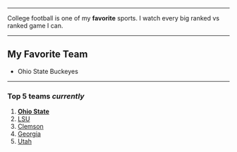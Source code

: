___
 College football is one of my
 **favorite** sports. I watch every big ranked vs ranked game I can.
 
___
## My Favorite Team
 - Ohio State Buckeyes
 
---
### Top 5 teams *currently*
1. [**Ohio State**](https://www.google.com/search?q=ohio+state+football&oq=Ohio+State+Football&aqs=chrome.0.0l8.4317j1j7&sourceid=chrome&ie=UTF-8#sie=t;/m/0fjzsy;6;/m/012hfxch;mt;fp;1;;)
2. [LSU](https://www.google.com/search?q=lsu+football&oq=lsu+foot&aqs=chrome.0.0j69i57j0l6.1513j1j9&sourceid=chrome&ie=UTF-8#sie=t;/m/0fht9f;6;/m/012hfxch;mt;fp;1;;)
3. [Clemson](https://www.google.com/search?q=clemson+football&oq=clemson+football&aqs=chrome..69i57j0l7.6085j1j9&sourceid=chrome&ie=UTF-8#sie=t;/m/03hfxkn;6;/m/012hfxch;mt;fp;1;;)
4. [Georgia](https://www.google.com/search?q=georgia+football&oq=georgia+football&aqs=chrome..69i57j0l7.3029j1j9&sourceid=chrome&ie=UTF-8#sie=t;/m/07kbp5;6;/m/012hfxch;mt;fp;1;;)
5. [Utah](https://www.google.com/search?q=utah+football&oq=utah+football&aqs=chrome..69i57j0l7.3337j0j9&sourceid=chrome&ie=UTF-8#sie=t;/m/04n7ps6;6;/m/012hfxch;mt;fp;1;;)
